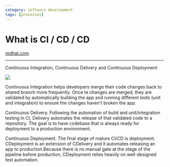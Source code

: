 ```yaml
---
category: software development
tags: [processes]
---
```


# What is CI / CD / CD

[redhat.com](https://www.redhat.com/en/topics/devops/what-is-ci-cd)

---

Continuous Integration, Continuous Delivery and Continuous Deployment

![](https://s3.us-west-2.amazonaws.com/secure.notion-static.com/6af0fc30-d53b-48d1-b698-ffe42208081e/Untitled.png?X-Amz-Algorithm=AWS4-HMAC-SHA256&X-Amz-Credential=ASIAT73L2G45PPS3XCEJ%2F20190817%2Fus-west-2%2Fs3%2Faws4_request&X-Amz-Date=20190817T161757Z&X-Amz-Expires=86400&X-Amz-Security-Token=AgoJb3JpZ2luX2VjEMX%2F%2F%2F%2F%2F%2F%2F%2F%2F%2FwEaCXVzLXdlc3QtMiJHMEUCIBrTARNGEn%2Bcn%2FJyvvuuG94nKalpzn8OpTUWPZOBPnIgAiEAhjtR3r8ii4uO2HsxbVHYQhn5rD3PSgnNkt3QrljhlYUq2gMIXhAAGgwyNzQ1NjcxNDkzNzAiDJ8%2BLisyYg4NetRf8Sq3AzlOI8gUw%2FQi96kXCmg96HOq8zG%2BtAjBQ6KcJbJAKnAcCHd0WLeVlW9exzdnrcQMeQk6p5fZaFu0OFdY%2BXWojbljJMCjP1qSOQRSpYQhII6fQ7ZFcFojpOfK7waiD5P83IXm4%2BvUXLSo66%2Fkp6xrLjEbXVQc9f7euA7i%2FSev2KkkpvrvhHAYAG2ZEB2mhNfjH05oApyleRKhSpThOrTDw9Ya9qkQgP%2FZrZhKN2yZ%2FrtAjJCYnG0MLTSm8HBu0aX%2BgMpBoZX%2Fyy5MgTgH4A2l61m1Ja7zyj9GesfaNDH%2BqT1xML9Msce3lBhyCF%2FVdk9m21C0Tivk0ROohkv3GzOMnBzsPDMXDxEOhRLoKMmaXBtWWcxeycNR5J7eGj%2FJrKS1n%2BL7cTSYmG4cidcEVDHlLKf954tTGVcXO%2FWYyYK7V1ayaSSgh%2BDkUSNjBhB%2Fe0zEQw9xDkJ0PQm6l9cjq%2BXpQhjEi6QDbb9ZLnNeg1Q0gSx1Z5lKmhLHhIQmtdDdf387L7TRuZMTjeuE0fqayyr9uOWDiyVLMm0dmQQKRqXbUygLA8MBY7nwFIycG4ygGEj6zbe20TB8jdUwzPXf6gU6tAHP9pOdEzONYCea9uZFX8Z6MNiI4EV73%2FkbC%2Bvx4zGXegao3VPMEjCOiEyWolTebw%2FnIM1VSUTxmIlkN%2FvEIamqWh7Vs30pYbMuh9NHHgwmSA2PYLHsp1zqwo8RBJbrtJXjDHjwYGobWyxEC5x2l2mx1dUfVbgqP2cw7Iiy%2BLQljUay%2FNctlSsZ0eUCannyrgGgfbWBw5OMELl%2BD0krXrnp4yvsg%2B7V86hts%2FM9obexoPtQb5I%3D&X-Amz-Signature=c8b444bd38447d613fc5d7e03c8f96df335311159cd37d943d8b7f387b55d7b6&X-Amz-SignedHeaders=host&response-content-disposition=filename%20%3D%22Untitled.png%22)

Continuous Integration helps developers merge their code changes back to shared branch more frequently. Once te changes are merged, they are validated by automatically building the app and running different tests (unit and integration) to ensure the changes haven't broken the app.

Continuous Delivery. Following the automation of build and unit/integration testing in CI, Delivery automates the release of that validated code to a repository. The goal is to have codebase that is always ready for deployment to a production environment.

Continuous Deployment. The final stage of mature CI/CD is deployment. CDeployment is an extension of CDelivery and it automates releasing an app to production.Because there is no manual gate at the stage of the pipeline before production, CDeployment relies heavily on well-designed test automation.